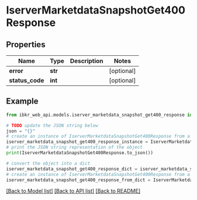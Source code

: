 # IserverMarketdataSnapshotGet400Response


## Properties

Name | Type | Description | Notes
------------ | ------------- | ------------- | -------------
**error** | **str** |  | [optional] 
**status_code** | **int** |  | [optional] 

## Example

```python
from ibkr_web_api.models.iserver_marketdata_snapshot_get400_response import IserverMarketdataSnapshotGet400Response

# TODO update the JSON string below
json = "{}"
# create an instance of IserverMarketdataSnapshotGet400Response from a JSON string
iserver_marketdata_snapshot_get400_response_instance = IserverMarketdataSnapshotGet400Response.from_json(json)
# print the JSON string representation of the object
print(IserverMarketdataSnapshotGet400Response.to_json())

# convert the object into a dict
iserver_marketdata_snapshot_get400_response_dict = iserver_marketdata_snapshot_get400_response_instance.to_dict()
# create an instance of IserverMarketdataSnapshotGet400Response from a dict
iserver_marketdata_snapshot_get400_response_from_dict = IserverMarketdataSnapshotGet400Response.from_dict(iserver_marketdata_snapshot_get400_response_dict)
```
[[Back to Model list]](../README.md#documentation-for-models) [[Back to API list]](../README.md#documentation-for-api-endpoints) [[Back to README]](../README.md)


